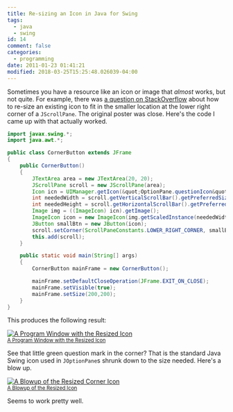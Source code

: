 ```yaml
---
title: Re-sizing an Icon in Java for Swing
tags:
  - java
  - swing
id: 14
comment: false
categories:
  - programming
date: 2011-01-23 01:41:21
modified: 2018-03-25T15:25:48.026039-04:00
---
```


Sometimes you have a resource like an icon or image that _almost_ works, but not quite. For example, there was [a question on StackOverflow](http://stackoverflow.com/questions/1946631/resizing-an-icon-to-correctly-fit-in-a-scrollpane-corner-button/1947371#1947371) about how to re-size an existing icon to fit in the smaller location at the lower right corner of a `JScrollPane`. The original poster was close. Here's the code I came up with that actually worked.

```java
import javax.swing.*;
import java.awt.*;

public class CornerButton extends JFrame
{
    public CornerButton()
    {
        JTextArea area = new JTextArea(20, 20);
        JScrollPane scroll = new JScrollPane(area);
        Icon icn = UIManager.getIcon(&quot;OptionPane.questionIcon&quot;);
        int neededWidth = scroll.getVerticalScrollBar().getPreferredSize().width;
        int neededHeight = scroll.getHorizontalScrollBar().getPreferredSize().height;
        Image img = ((ImageIcon) icn).getImage();
        ImageIcon icon = new ImageIcon(img.getScaledInstance(neededWidth, neededHeight, Image.SCALE_AREA_AVERAGING));
        JButton smallBtn = new JButton(icon);
        scroll.setCorner(ScrollPaneConstants.LOWER_RIGHT_CORNER, smallBtn);
        this.add(scroll);
    }

    public static void main(String[] args)
    {
        CornerButton mainFrame = new CornerButton();

        mainFrame.setDefaultCloseOperation(JFrame.EXIT_ON_CLOSE);
        mainFrame.setVisible(true);
        mainFrame.setSize(200,200);
    }
}
```

This produces the following result:

[![A Program Window with the Resized Icon](/static/img/2011-01-23-WindowWithResizedIcon.PNG "A Program Window with the Resized Icon")<br><small>A Program Window with the Resized Icon</small>](/static/img/2011-01-23-WindowWithResizedIcon.PNG)

See that little green question mark in the corner? That is the standard Java Swing icon used in `JOptionPane`s shrunk down to the size needed. Here's a blow up.

[![A Blowup of the Resized Corner Icon](/static/img/2011-01-23-CloseUpOfResizedIcon.PNG "A Blowup of the Resized Corner Icon")<br><small>A Blowup of the Resized Icon</small>](/static/img/2011-01-23-CloseUpOfResizedIcon.PNG)

Seems to work pretty well.

